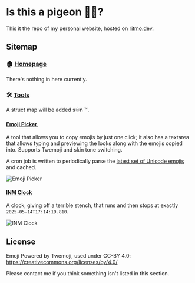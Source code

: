# Is this a pigeon 🫴🦋?
This it the repo of my personal website, hosted on [ritmo.dev](https://ritmo.dev).

## Sitemap
### 🏠 [Homepage](https://ritmo.dev)
There's nothing in here currently.

### 🛠️ [Tools](https://ritmo.dev/tools)
A struct map will be added s♾️n ™️.

#### [Emoji Picker <img src="https://github.com/jdecked/twemoji/blob/main/assets/svg/1f609.svg" width="16">](https://ritmo.dev/tools/emojis)
A tool that allows you to copy emojis by just one click; it also has a textarea that allows typing and previewing the looks along with the emojis copied into. Supports Twemoji and skin tone switching.

A cron job is written to periodically parse the [latest set of Unicode emojis](https://unicode.org/Public/emoji/latest/emoji-test.txt) and cached.

![Emoji Picker](https://github.com/ritmoHung/ritmo-dev-site/blob/main/src/app/tools/emojis/opengraph-image.png)

#### [INM Clock](https://ritmo.dev/tools/inm-clock)
A clock, giving off a terrible stench, that runs and then stops at exactly `2025-05-14T17:14:19.810`.

![INM Clock](https://github.com/ritmoHung/ritmo-dev-site/blob/main/src/app/tools/inm-clock/opengraph-image.png)

## License
Emoji Powered by Twemoji, used under CC-BY 4.0: https://creativecommons.org/licenses/by/4.0/

Please contact me if you think something isn't listed in this section.